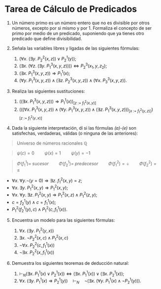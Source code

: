 # Tarea de Cálculo de Predicados

1. Un número primo es un número entero que no es divisible por otros números, excepto por si mismo y por 1. Formaliza el concepto de ser primo por medio de un predicado, suponiendo que ya tienes otro predicado que define divisibilidad.

2. Señala las variables libres y ligadas de las siguientes fórmulas:
	1. $(\forall x. \; (\exists y. \; P_2^2(x,z)) \lor P_2^1(y));$
	2. $(\exists x. \; (\forall z. \; (\exists y. \; P_1^3(x,y,z)))) \iff P_2^3(x_1,y,z_2);$
	3. $(\exists x. \; P_1^3(x,y,z)) \Rightarrow P_1^1(x);$
	4. $(\forall y. \; P_1^3(x,y,z)) \land (\exists z. \; P_2^3(x,y,z)) \land (\forall x. \; P_3^3(x,y,z)).$

3. Realiza las siguientes sustituciones:
	1. $((\exists x. \; P_1^3(x,y,z))) \Rightarrow P_1^1(x))_{[z \: := \: f_1^2(x,y)]}$
	2. $(((\forall x. \; P_1^3(x,y,z)) \land (\forall y. \; P_1^3(x,y,z)) \land (\exists z. \; P_1^3(x,y,z)))_{[x \: := \: f_1^2(y,z)]})_{[z \: := \: f_1^2(y,x)]}$	

4. Dada la siguiente interpretación, dí si las fórmulas *(a)-(e)* son satisfechas, verdaderas, válidas (o ninguna de las anteriores):

> Universo de números racionales $\mathbb{Q}$ 

> $\psi(c)=0 \quad \quad \psi(x)=1 \quad \quad \psi(y)=-1$

> $\Phi(f_1^1) = \; sucesor \quad \quad \Phi(f_2^1) = \; predecesor \quad \quad \Phi(f_1^2) = \div \quad \quad \Phi(f_2^2) = \leq$

- $\forall x. \; \forall y. \neg(y = 0) \Rightarrow \exists z. \; f_1^2(x,y) = z;$
- $\forall x. \; \exists y. \; P_1^2(x,y) \Rightarrow P_1^2(x,y);$
- $\forall x. \; \forall y. \; \exists z. \; P_1^2(x,y) \Rightarrow P_1^2(x,z) \land P_1^2(z,y);$
- $c = f_2^1(y) \land c=f_1^1(x);$
- $P_1^2(f_2^1(y), c) \land P_1^2(c, f_1^1(x)).$

5. Encuentra un modelo para las siguientes fórmulas:

	1. $\forall x. \; (\exists y. \; P_1^2(y,x))$
	2. $\exists x. \; \neg P_2^2(x,c) \land P_1^2(x,c)$
	3. $\neg \forall x. \; P_2^2(c,f_1^1(x))$
	4. $\neg \exists x. \; P_2^2(x,f_1^1(x))$

6. Demuestra los siguientes teoremas de deducción natural:

	1. $\vdash_N (\exists x. \; P_1^1(x) \lor P_2^1(x)) \iff (\exists x. \; P_1^1(x)) \lor (\exists x. \; P_2^1(x));$
	2. $\forall x. \; (\exists y. \; P_1^1(x) \Rightarrow P_2^1(y)) \quad \vdash_N \quad \neg (\exists x. \; (\forall y. \; P_1^1(x) \land \neg P_2^1(y))).$